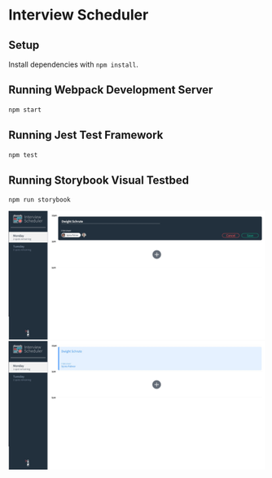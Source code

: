 # Interview Scheduler

## Setup

Install dependencies with `npm install`.

## Running Webpack Development Server

```sh
npm start
```

## Running Jest Test Framework

```sh
npm test
```

## Running Storybook Visual Testbed

```sh
npm run storybook
```

!["Appointment Form"](https://github.com/ramiccodes/scheduler/blob/master/docs/appointment-form.JPG?raw=true)
!["Appointment Show"](https://github.com/ramiccodes/scheduler/blob/master/docs/appointment-show.JPG?raw=true)
